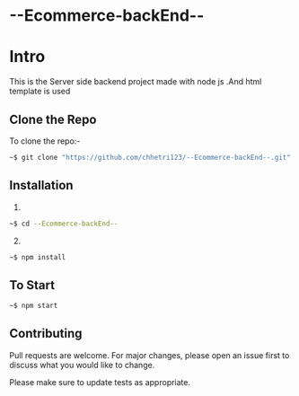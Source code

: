 # --Ecommerce-backEnd--

# Intro

This is the Server side backend project made with node js .And  html template is used 

## Clone the Repo 

To clone the repo:-

```bash
~$ git clone "https://github.com/chhetri123/--Ecommerce-backEnd--.git"
```

## Installation 
1)
```bash
~$ cd --Ecommerce-backEnd--
```
2)
```bash
~$ npm install
```

## To Start
```bash
~$ npm start
``` 


## Contributing
Pull requests are welcome. For major changes, please open an issue first to discuss what you would like to change.

Please make sure to update tests as appropriate.
